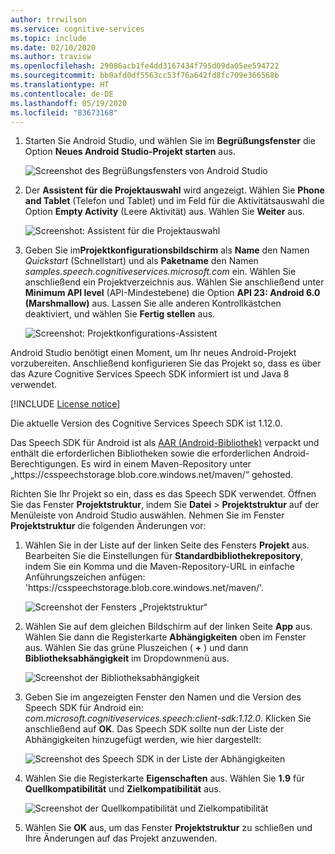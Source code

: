 ```yaml
---
author: trrwilson
ms.service: cognitive-services
ms.topic: include
ms.date: 02/10/2020
ms.author: travisw
ms.openlocfilehash: 29086acb1fe4dd3167434f795d09da05ee594722
ms.sourcegitcommit: bb0afd0df5563cc53f76a642fd8fc709e366568b
ms.translationtype: HT
ms.contentlocale: de-DE
ms.lasthandoff: 05/19/2020
ms.locfileid: "83673168"
---
```

1. Starten Sie Android Studio, und wählen Sie im **Begrüßungsfenster** die Option **Neues Android Studio-Projekt starten** aus.

    ![Screenshot des Begrüßungsfensters von Android Studio](../articles/cognitive-services/Speech-Service/media/sdk/qs-java-android-01-start-new-android-studio-project.png)

1. Der **Assistent für die Projektauswahl** wird angezeigt. Wählen Sie **Phone and Tablet** (Telefon und Tablet) und im Feld für die Aktivitätsauswahl die Option **Empty Activity** (Leere Aktivität) aus. Wählen Sie **Weiter** aus.

   ![Screenshot: Assistent für die Projektauswahl](../articles/cognitive-services/Speech-Service/media/sdk/qs-java-android-02-target-android-devices.png)

1. Geben Sie im**Projektkonfigurationsbildschirm** als **Name** den Namen *Quickstart* (Schnellstart) und als **Paketname** den Namen *samples.speech.cognitiveservices.microsoft.com* ein. Wählen Sie anschließend ein Projektverzeichnis aus. Wählen Sie anschließend unter **Minimum API level** (API-Mindestebene) die Option **API 23: Android 6.0 (Marshmallow)** aus. Lassen Sie alle anderen Kontrollkästchen deaktiviert, und wählen Sie **Fertig stellen** aus.

   ![Screenshot: Projektkonfigurations-Assistent](../articles/cognitive-services/Speech-Service/media/sdk/qs-java-android-03-create-android-project.png)

Android Studio benötigt einen Moment, um Ihr neues Android-Projekt vorzubereiten. Anschließend konfigurieren Sie das Projekt so, dass es über das Azure Cognitive Services Speech SDK informiert ist und Java 8 verwendet.

[!INCLUDE [License notice](cognitive-services-speech-service-license-notice.md)]

Die aktuelle Version des Cognitive Services Speech SDK ist 1.12.0.

Das Speech SDK für Android ist als [AAR (Android-Bibliothek)](https://developer.android.com/studio/projects/android-library) verpackt und enthält die erforderlichen Bibliotheken sowie die erforderlichen Android-Berechtigungen.
Es wird in einem Maven-Repository unter „https:\//csspeechstorage.blob.core.windows.net/maven/“ gehosted.

Richten Sie Ihr Projekt so ein, dass es das Speech SDK verwendet. Öffnen Sie das Fenster **Projektstruktur**, indem Sie **Datei** > **Projektstruktur** auf der Menüleiste von Android Studio auswählen. Nehmen Sie im Fenster **Projektstruktur** die folgenden Änderungen vor:

1. Wählen Sie in der Liste auf der linken Seite des Fensters **Projekt** aus. Bearbeiten Sie die Einstellungen für **Standardbibliothekrepository**, indem Sie ein Komma und die Maven-Repository-URL in einfache Anführungszeichen anfügen: 'https:\//csspeechstorage.blob.core.windows.net/maven/'.

   ![Screenshot der Fensters „Projektstruktur“](../articles/cognitive-services/Speech-Service/media/sdk/qs-java-android-06-add-maven-repository.png)

1. Wählen Sie auf dem gleichen Bildschirm auf der linken Seite **App** aus. Wählen Sie dann die Registerkarte **Abhängigkeiten** oben im Fenster aus. Wählen Sie das grüne Pluszeichen ( **+** ) und dann **Bibliotheksabhängigkeit** im Dropdownmenü aus.

   ![Screenshot der Bibliotheksabhängigkeit](../articles/cognitive-services/Speech-Service/media/sdk/qs-java-android-07-add-module-dependency.png)

1. Geben Sie im angezeigten Fenster den Namen und die Version des Speech SDK für Android ein: *com.microsoft.cognitiveservices.speech:client-sdk:1.12.0*. Klicken Sie anschließend auf **OK**.
   Das Speech SDK sollte nun der Liste der Abhängigkeiten hinzugefügt werden, wie hier dargestellt:

   ![Screenshot des Speech SDK in der Liste der Abhängigkeiten](../articles/cognitive-services/Speech-Service/media/sdk/qs-java-android-08-dependency-added-1.0.0.png)

1. Wählen Sie die Registerkarte **Eigenschaften** aus. Wählen Sie **1.9** für **Quellkompatibilität** und **Zielkompatibilität** aus.

   ![Screenshot der Quellkompatibilität und Zielkompatibilität](../articles/cognitive-services/Speech-Service/media/sdk/qs-java-android-09-dependency-added.png)

1. Wählen Sie **OK** aus, um das Fenster **Projektstruktur** zu schließen und Ihre Änderungen auf das Projekt anzuwenden.

